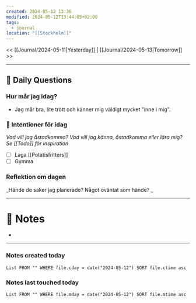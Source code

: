 ```yaml
---
created: 2024-05-12 13:36
modified: 2024-05-12T13:44:05+02:00
tags:
  - journal
location: "[[Stockholm]]"
---
```


<< [[Journal/2024-05-11|Yesterday]] | [[Journal/2024-05-13|Tomorrow]] >>

---
## 📅 Daily Questions
### Hur mår jag idag?
- Jag mår bra, lite trött och känner mig väldigt mycket "inne i mig".

### 🚀  Intentioner för idag
_Vad vill jag åstadkomma? Vad vill jag känna, åstadkomma eller lära mig?_
_Se [[Todo]] för inspiration_
- [ ] Laga [[Potatisfritters]]
- [ ] Gymma

### Reflektion om dagen
_Hände de saker jag planerade? Något oväntat som hände? _

---
# 📝 Notes
- 
---
### Notes created today
```dataview
List FROM "" WHERE file.cday = date("2024-05-12") SORT file.ctime asc
```
### Notes last touched today
```dataview
List FROM "" WHERE file.mday = date("2024-05-12") SORT file.mtime asc
```